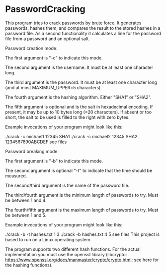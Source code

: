 # PasswordCracking
This program tries to crack passwords by brute force.
It generates passwords, hashes them, and compares the result to the stored hashes in a password file.
As a second functionality it calculates a line for the password file from a password and an optional salt.

Password creation mode:

The first argument is "-c" to indicate this mode.

The second argument is the username. It must be at least one character long.

The third argument is the password. It must be at least one character long (and at most MAXIMUM_UPPER=5 characters).

The fourth argument is the hashing algorithm. Either "SHA1" or "SHA2".

The fifth argument is optional and is the salt in hexadecimal encoding. If present, it may be up to 10 bytes long (=20 characters). If absent or too short, the salt to be used is filled to the right with zero bytes.

Example invocations of your program might look like this:

./crack -c michael1 12345 SHA1
./crack -c michael2 12345 SHA2 1234567890ABCDEF
see files

Password breaking mode:

The first argument is "-b" to indicate this mode.

The second argument is optional "-t" to indicate that the time should be measured.

The second/third argument is the name of the password file.

The third/fourth argument is the minimum length of passwords to try. Must be between 1 and 4.

The fourth/fifth argument is the maximum length of passwords to try. Must be between 1 and 5.

Example invocations of your program might look like this:

./crack -b -t hashes.txt 1 3
./crack -b hashes.txt 4 5
see files
This project is based to run on a Linux operating system


The program supports two different hash functions. For the actual implementation you must use the openssl library (libcrypto: https://www.openssl.org/docs/manmaster/crypto/crypto.html; see here for the hashing functions). 

